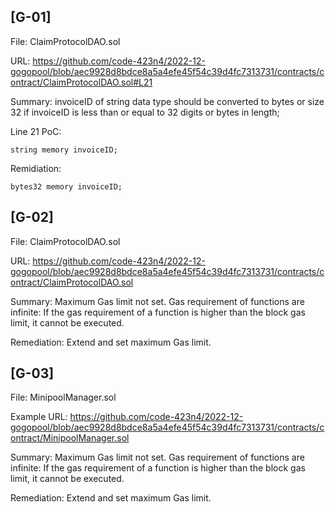 ## [G-01]
File: ClaimProtocolDAO.sol

URL: https://github.com/code-423n4/2022-12-gogopool/blob/aec9928d8bdce8a5a4efe45f54c39d4fc7313731/contracts/contract/ClaimProtocolDAO.sol#L21

Summary: invoiceID of string data type should be converted to bytes or size 32 if invoiceID is less than or equal to 32 digits or bytes in length;

Line 21 PoC: 
```
string memory invoiceID;
```
Remidiation: 
```
bytes32 memory invoiceID;
```

## [G-02]
File: ClaimProtocolDAO.sol

URL: https://github.com/code-423n4/2022-12-gogopool/blob/aec9928d8bdce8a5a4efe45f54c39d4fc7313731/contracts/contract/ClaimProtocolDAO.sol

Summary: Maximum Gas limit not set. Gas requirement of functions are infinite: If the gas requirement of a function is higher than the block gas limit, it cannot be executed.

Remediation: Extend and set maximum Gas limit.

## [G-03]
File: MinipoolManager.sol

Example URL: https://github.com/code-423n4/2022-12-gogopool/blob/aec9928d8bdce8a5a4efe45f54c39d4fc7313731/contracts/contract/MinipoolManager.sol

Summary: Maximum Gas limit not set.  Gas requirement of functions are infinite: If the gas requirement of a function is higher than the block gas limit, it cannot be executed. 

Remediation: Extend and set maximum Gas limit.